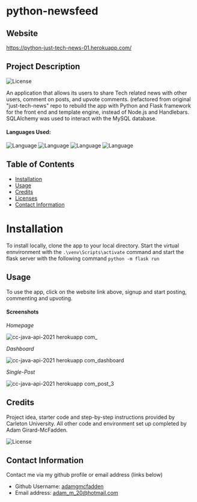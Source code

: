 # python-newsfeed

## Website

https://python-just-tech-news-01.herokuapp.com/

## Project Description

![License](https://img.shields.io/badge/License-BSD_3--Clause-blue.svg)

An application that allows its users to share Tech related news with other users, comment on posts, and upvote comments. (refactored from original "just-tech-news" repo to rebuild the app with Python and Flask framework for the front end and template engine, instead of Node.js and Handlebars. SQLAlchemy was used to interact with the MySQL database. 

#### Languages Used: 

![Language](https://img.shields.io/badge/HTML-green.svg "Language Badge")
![Language](https://img.shields.io/badge/CSS-purple.svg "Language Badge")
![Language](https://img.shields.io/badge/Python-blue.svg "Language Badge")
![Language](https://img.shields.io/badge/JavaScript-red.svg "Language Badge")

## Table of Contents

- [Installation](#installation)
- [Usage](#usage)
- [Credits](#credits)
- [Licenses](#licenses)
- [Contact Information](#contact-information)

# Installation 

To install locally, clone the app to your local directory. Start the virtual ennvironment with the `.\venv\Scripts\activate` command and start the flask server with the following command `python -m flask run`

## Usage

To use the app, click on the website link above, signup and start posting, commenting and upvoting. 

#### Screenshots

*Homepage*

![cc-java-api-2021 herokuapp com_](https://user-images.githubusercontent.com/83710803/141526993-0c403a51-af63-4e77-a1fe-9223936ae919.png)

*Dashboard*

![cc-java-api-2021 herokuapp com_dashboard](https://user-images.githubusercontent.com/83710803/141526999-f6891a40-a703-4efb-ac1c-94f6c5d75f43.png)

*Single-Post*

![cc-java-api-2021 herokuapp com_post_3](https://user-images.githubusercontent.com/83710803/141527009-5c7dc366-5a7d-4aea-8d5c-c5b66650987b.png)


## Credits

Project idea, starter code and step-by-step instructions provided by Carleton University. All other code and environment set up completed by Adam Girard-McFadden.

![License](https://img.shields.io/badge/License-BSD_3--Clause-blue.svg)

## Contact Information

Contact me via my github profile or email address (links below)

- Github Username: [adamgmcfadden](https://github.com/adamgmcfadden)
- Email address: adam_m_20@hotmail.com
